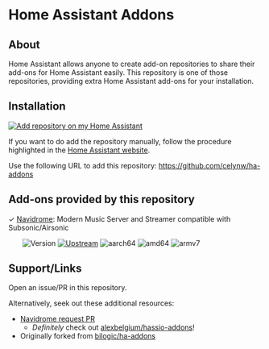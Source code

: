 # Home Assistant Addons

## About

Home Assistant allows anyone to create add-on repositories to share their add-ons for Home Assistant easily.
This repository is one of those repositories, providing extra Home Assistant add-ons for your installation.

## Installation

[![Add repository on my Home Assistant][repository-badge]][repository-url]

If you want to do add the repository manually, follow the procedure highlighted in the [Home Assistant website](https://home-assistant.io/hassio/installing_third_party_addons).

Use the following URL to add this repository: https://github.com/celynw/ha-addons

## Add-ons provided by this repository

✓ [Navidrome](navidrome/): Modern Music Server and Streamer compatible with Subsonic/Airsonic

&emsp;&emsp;![Version](https://img.shields.io/badge/dynamic/json?label=Version&query=%24.version&url=https%3A%2F%2Fraw.githubusercontent.com%2Fcelynw%2Fha-addons%2Fmaster%2Fnavidrome%2Fconfig.json)
[![Upstream](https://img.shields.io/github/v/release/navidrome/navidrome?label=Upstream)](https://github.com/navidrome/navidrome/tree/v0.51.1)
![aarch64][aarch64-badge]
![amd64][amd64-badge]
![armv7][armv7-badge]

## Support/Links

Open an issue/PR in this repository.

Alternatively, seek out these additional resources:

- [Navidrome request PR](https://github.com/alexbelgium/hassio-addons/issues/789)
  - *Definitely* check out [alexbelgium/hassio-addons](https://github.com/alexbelgium/hassio-addons/issues/789)!
- Originally forked from [bilogic/ha-addons](https://github.com/bilogic/ha-addons/tree/master/navidrome)

[aarch64-badge]: https://img.shields.io/badge/aarch64--green.svg?logo=arm
[amd64-badge]: https://img.shields.io/badge/amd64--green.svg?logo=amd
[armv7-badge]: https://img.shields.io/badge/armv7--green.svg?logo=arm
[repository-badge]: https://img.shields.io/badge/Add%20repository%20to%20my-Home%20Assistant-41BDF5?logo=home-assistant&style=for-the-badge
[repository-url]: https://my.home-assistant.io/redirect/supervisor_add_addon_repository/?repository_url=https%3A%2F%2Fgithub.com%2Fcelynw%2Fha-addons
